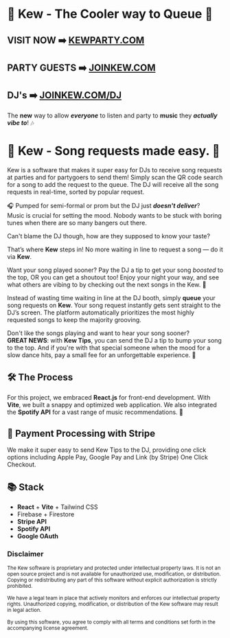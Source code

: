 # 🎉 Kew - The Cooler way to Queue 🎉

 ## VISIT NOW ➡️ [KEWPARTY.COM](https://kewparty.com/)

## PARTY GUESTS ➡️ [JOINKEW.COM](https://joinkew.com/)

## DJ's ➡️ [JOINKEW.COM/DJ](https://joinkew.com/dj)



The **new** way to allow ***everyone*** to listen and party to **music** they ***actually vibe to***! 🎶

# 🎉 Kew - Song requests made easy. 🎉

Kew is a software that makes it super easy for DJs to receive song requests at parties and for partygoers to send them! Simply scan the QR code search for a song to add the request to the queue. The DJ will receive all the song requests in real-time, sorted by popular request.

🎧 Pumped for semi-formal or prom but the DJ just ***doesn't deliver***?  
Music is crucial for setting the mood. Nobody wants to be stuck with boring tunes when there are so many bangers out there. 

Can't blame the DJ though, how are they supposed to know your taste? 

That’s where **Kew** steps in! No more waiting in line to request a song — do it via **Kew**. 

Want your song played sooner? Pay the DJ a tip to get your song *boosted* to the top, OR you can get a shoutout too! Enjoy your night your way, and see what others are vibing to by checking out the next songs in the Kew. 🎵

Instead of wasting time waiting in line at the DJ booth, simply **queue** your song requests on **Kew**. Your song request instantly gets sent straight to the DJ’s screen. 
The platform automatically prioritizes the most highly requested songs to keep the majority grooving. 

Don't like the songs playing and want to hear your song sooner?  
**GREAT NEWS**: with **Kew Tips**, you can send the DJ a tip to bump your song to the top. And if you're with that special someone when the mood for a slow dance hits, pay a small fee for an unforgettable experience. 🌌

## 🛠️ The Process

For this project, we embraced **React.js** for front-end development. With **Vite**, we built a snappy and optimized web application. We also integrated the **Spotify API** for a vast range of music recommendations. 🎤

## 💸 Payment Processing with Stripe
We make it super easy to send Kew Tips to the DJ, providing one click options including Apple Pay, Google Pay and Link (by Stripe) One Click Checkout.
## 📚 Stack

- **React** + **Vite** + Tailwind CSS
- Firebase + Firestore
- **Stripe API**
- **Spotify API**
- **Google OAuth**



### Disclaimer

<small>The Kew software is proprietary and protected under intellectual property laws. It is not an open source project and is not available for unauthorized use, modification, or distribution. Copying or redistributing any part of this software without explicit authorization is strictly prohibited.</small>

<small>We have a legal team in place that actively monitors and enforces our intellectual property rights. Unauthorized copying, modification, or distribution of the Kew software may result in legal action.</small>

<small>By using this software, you agree to comply with all terms and conditions set forth in the accompanying license agreement.</small>

